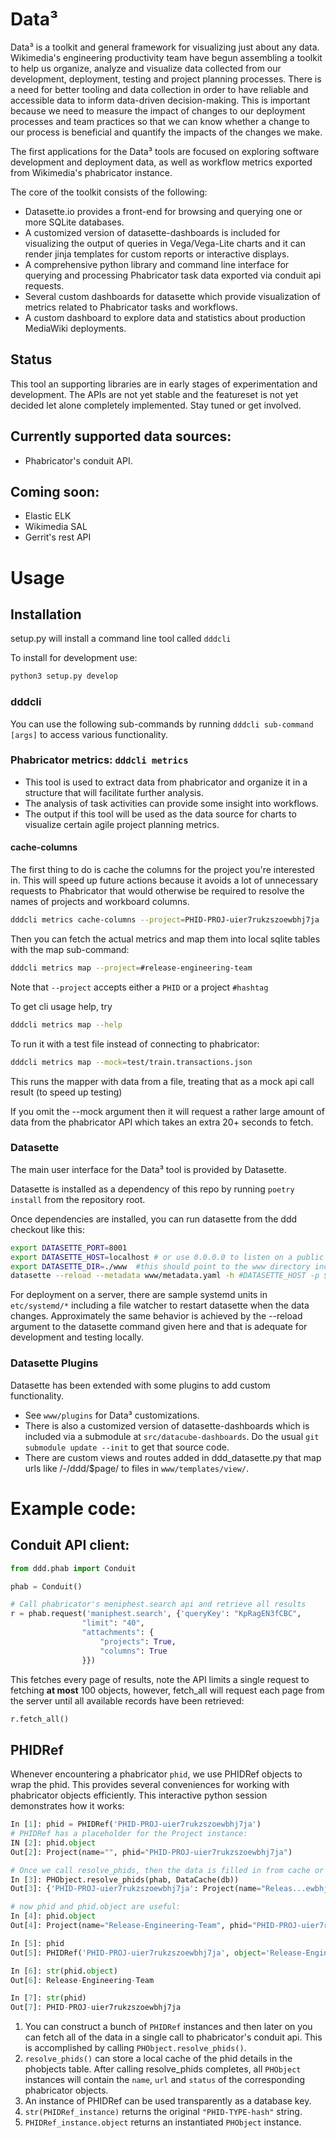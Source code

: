 # Data³

Data³ is a toolkit and general framework for visualizing just about any data. Wikimedia's engineering productivity team have begun assembling a toolkit to help us organize, analyze and visualize data collected from our development, deployment, testing and project planning processes. There is a need for better tooling and data collection in order to have reliable and accessible data to inform data-driven decision-making. This is important because we need to measure the impact of changes to our deployment processes and team practices so that we can know whether a change to our process is beneficial and quantify the impacts of the changes we make.

The first applications for the Data³ tools are focused on exploring software development and deployment data, as well as workflow metrics exported from Wikimedia's phabricator instance.

The core of the toolkit consists of the following:

* Datasette.io provides a front-end for browsing and querying one or more SQLite databases.
* A customized version of datasette-dashboards is included for visualizing the output of queries in Vega/Vega-Lite charts and it can render jinja templates for custom reports or interactive displays.
* A comprehensive python library and command line interface for querying and processing Phabricator task data exported via conduit api requests.
* Several custom dashboards for datasette which provide visualization of metrics related to Phabricator tasks and workflows.
* A custom dashboard to explore data and statistics about production MediaWiki deployments.

## Status

This tool an supporting libraries are in early stages of experimentation and
development. The APIs are not yet stable and the featureset is not yet decided
let alone completely implemented. Stay tuned or get involved.

## Currently supported data sources:

 * Phabricator's conduit API.

## Coming soon:

 * Elastic ELK
 * Wikimedia SAL
 * Gerrit's rest API

# Usage

## Installation

setup.py will install a command line tool called `dddcli`

To install for development use:

```bash
python3 setup.py develop
```

### dddcli

You can use the following sub-commands by running `dddcli sub-command [args]` to access various functionality.

### Phabricator metrics:  `dddcli metrics`

* This tool is used to extract data from phabricator and organize it in a structure that will facilitate further analysis.
* The analysis of task activities can provide some insight into workflows.
* The output if this tool will be used as the data source for charts to visualize certain agile project planning metrics.

#### cache-columns
The first thing to do is cache the columns for the project you're interested in.
This will speed up future actions because it avoids a lot of unnecessary requests
to Phabricator that would otherwise be required to resolve the names of projects
and workboard columns.

```bash
dddcli metrics cache-columns --project=PHID-PROJ-uier7rukzszoewbhj7ja
```

Then you can fetch the actual metrics and map them into local sqlite tables with the map sub-command:


```bash
dddcli metrics map --project=#release-engineering-team
```

Note that `--project` accepts either a `PHID` or a project `#hashtag`

To get cli usage help, try

```bash
dddcli metrics map --help
```

To run it with a test file instead of connecting to phabricator:

```bash
dddcli metrics map --mock=test/train.transactions.json
```

This runs the mapper with data from a file, treating that as a mock api call result (to speed up testing)

If you omit the --mock argument then it will request a rather large amount of data from the phabricator API which takes an extra 20+ seconds to fetch.

### Datasette

The main user interface for the Data³ tool is provided by Datasette.

Datasette is installed as a dependency of this repo by running `poetry install` from the repository root.

Once dependencies are installed, you can run datasette from the ddd checkout like this:

```bash
export DATASETTE_PORT=8001
export DATASETTE_HOST=localhost # or use 0.0.0.0 to listen on a public interface
export DATASETTE_DIR=./www  #this should point to the www directory included in this repo.
datasette --reload --metadata www/metadata.yaml -h #DATASETTE_HOST -p $DATASETTE_PORT  $DATASETTE_DIR
```

For deployment on a server, there are sample systemd units in `etc/systemd/*` including a file watcher to
restart datasette when the data changes. Approximately the same behavior is achieved by the --reload argument to the
datasette command given here and that is adequate for development and testing locally.

### Datasette Plugins 

Datasette has been extended with some plugins to add custom functionality.

* See `www/plugins` for Data³ customizations.
* There is also a customized version of datasette-dashboards which is included via a submodule at
`src/datacube-dashboards`.  Do the usual `git submodule update --init` to get that source code.
* There are custom views and routes added in ddd_datasette.py that map urls like /-/ddd/$page/  to files in `www/templates/view/`.

# Example code:

## Conduit API client:

```python
from ddd.phab import Conduit

phab = Conduit()

# Call phabricator's meniphest.search api and retrieve all results
r = phab.request('maniphest.search', {'queryKey': "KpRagEN3fCBC",
                "limit": "40",
                "attachments": {
                    "projects": True,
                    "columns": True
                }})
```

This fetches every page of results, note the API limits a single request to
fetching **at most** 100 objects, however, fetch_all will request each page from the server until all available records have been retrieved:

```python
r.fetch_all()
```


## PHIDRef

Whenever encountering a phabricator `phid`, we use PHIDRef objects to wrap the phid. This provides several conveniences for working with phabricator objects efficiently.  This interactive python session demonstrates how it works:

```python
In [1]: phid = PHIDRef('PHID-PROJ-uier7rukzszoewbhj7ja')
# PHIDRef has a placeholder for the Project instance:
IN [2]: phid.object
Out[2]: Project(name="", phid="PHID-PROJ-uier7rukzszoewbhj7ja")

# Once we call resolve_phids, then the data is filled in from cache or from a conduit request if it's not cached:
In [3]: PHObject.resolve_phids(phab, DataCache(db))
Out[3]: {'PHID-PROJ-uier7rukzszoewbhj7ja': Project(name="Releas...ewbhj7ja")}

# now phid and phid.object are useful:
In [4]: phid.object
Out[4]: Project(name="Release-Engineering-Team", phid="PHID-PROJ-uier7rukzszoewbhj7ja")

In [5]: phid
Out[5]: PHIDRef('PHID-PROJ-uier7rukzszoewbhj7ja', object='Release-Engineering-Team')

In [6]: str(phid.object)
Out[6]: Release-Engineering-Team

In [7]: str(phid)
Out[7]: PHID-PROJ-uier7rukzszoewbhj7ja

```

1. You can construct a bunch of `PHIDRef` instances and then later on you can fetch all of the data in a single call to phabricator's conduit api. This is accomplished by calling `PHObject.resolve_phids()`.
2. `resolve_phids()` can store a local cache of the phid details in the phobjects table. After calling resolve_phids completes, all `PHObject` instances will contain the `name`, `url` and `status` of the corresponding phabricator objects.
3. An instance of PHIDRef can be used transparently as a database key.
4. `str(PHIDRef_instance)` returns the original `"PHID-TYPE-hash"` string.
5. `PHIDRef_instance.object` returns an instantiated `PHObject` instance.

